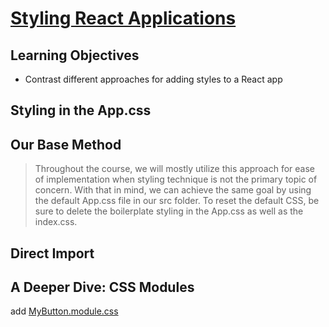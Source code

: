 # [Styling React Applications](https://login.codingdojo.com/m/754/16723/124561)

## Learning Objectives

- Contrast different approaches for adding styles to a React app


## Styling in the App.css



## Our Base Method

>Throughout the course, we will mostly utilize this approach for ease of implementation when styling technique is not the primary topic of concern. With that in mind, we can achieve the same goal by using the default App.css file in our src folder. To reset the default CSS, be sure to delete the boilerplate styling in the App.css as well as the index.css.

## Direct Import

## A Deeper Dive: CSS Modules

add [MyButton.module.css](./src/css/MyButton.module.css)